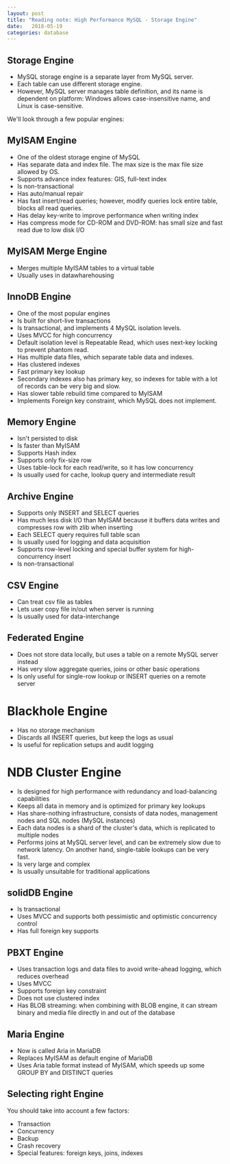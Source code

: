 ```yaml
---
layout: post
title: "Reading note: High Performance MySQL - Storage Engine"
date:   2018-05-19
categories: database
---
```


## Storage Engine

- MySQL storage engine is a separate layer from MySQL server.
- Each table can use different storage engine.
- However, MySQL server manages table definition, and its name is dependent on
platform: Windows allows case-insensitive name, and Linux is case-sensitive.

We'll look through a few popular engines:

## MyISAM Engine

- One of the oldest storage engine of MySQL
- Has separate data and index file. The max size is the max file size allowed by
OS.
- Supports advance index features: GIS, full-text index
- Is non-transactional
- Has auto/manual repair
- Has fast insert/read queries; however, modify queries lock entire table,
  blocks all read queries.
- Has delay key-write to improve performance when writing index
- Has compress mode for CD-ROM and DVD-ROM: has small size and fast read due to
low disk I/O

## MyISAM Merge Engine

- Merges multiple MyISAM tables to a virtual table
- Usually uses in datawharehousing

## InnoDB Engine

- One of the most popular engines
- Is built for short-live transactions
- Is transactional, and implements 4 MySQL isolation levels.
- Uses MVCC for high concurrency
- Default isolation level is Repeatable Read, which uses next-key locking to
prevent phantom read.
- Has multiple data files, which separate table data and indexes.
- Has clustered indexes
- Fast primary key lookup
- Secondary indexes also has primary key, so indexes for table with a lot of
records can be very big and slow.
- Has slower table rebuild time compared to MyISAM
- Implements Foreign key constraint, which MySQL does not implement.

## Memory Engine

- Isn't persisted to disk
- Is faster than MyISAM
- Supports Hash index
- Supports only fix-size row
- Uses table-lock for each read/write, so it has low concurrency
- Is usually used for cache, lookup query and intermediate result

## Archive Engine

- Supports only INSERT and SELECT queries
- Has much less disk I/O than MyISAM because it buffers data writes and
compresses row with zlib when inserting
- Each SELECT query requires full table scan
- Is usually used for logging and data acquisition
- Supports row-level locking and special buffer system for high-concurrency
insert
- Is non-transactional

## CSV Engine

- Can treat csv file as tables
- Lets user copy file in/out when server is running
- Is usually used for data-interchange

## Federated Engine

- Does not store data locally, but uses a table on a remote MySQL server instead
- Has very slow aggregate queries, joins or other basic operations
- Is only useful for single-row lookup or INSERT queries on a remote server

# Blackhole Engine

- Has no storage mechanism
- Discards all INSERT queries, but keep the logs as usual
- Is useful for replication setups and audit logging

# NDB Cluster Engine

- Is designed for high performance with redundancy and load-balancing
capabilities
- Keeps all data in memory and is optimized for primary key lookups
- Has share-nothing infrastructure, consists of data nodes, management nodes and
SQL nodes (MySQL instances)
- Each data nodes is a shard of the cluster's data, which is replicated to
multiple nodes
- Performs joins at MySQL server level, and can be extremely slow due to network
latency. On another hand, single-table lookups can be very fast.
- Is very large and complex
- Is usually unsuitable for traditional applications

## solidDB Engine

- Is transactional
- Uses MVCC and supports both pessimistic and optimistic concurrency control
- Has full foreign key supports

## PBXT Engine

- Uses transaction logs and data files to avoid write-ahead logging, which
reduces overhead
- Uses MVCC
- Supports foreign key constraint
- Does not use clustered index
- Has BLOB streaming: when combining with BLOB engine, it can stream binary and
media file directly in and out of the database

## Maria Engine

- Now is called Aria in MariaDB
- Replaces MyISAM as default engine of MariaDB
- Uses Aria table format instead of MyISAM, which speeds up some GROUP BY and
DISTINCT queries

## Selecting right Engine

You should take into account a few factors:

- Transaction
- Concurrency
- Backup
- Crash recovery
- Special features: foreign keys, joins, indexes
